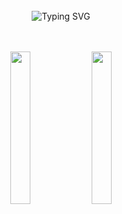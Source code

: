 <div align="center">
<br><br><br>
 
![Typing SVG](https://readme-typing-svg.herokuapp.com?font=Indie+Flower&color=%23081C24&size=25&center=true&lines=Stay+Humble%2C+It's+JAESKAAA+%3A)
<br><br><br>


 <img src="https://github-readme-stats.vercel.app/api?username=JAESKAAA&show_icons=true&theme=buefy" width=25% />
 <img src="https://github-readme-stats.vercel.app/api/top-langs/?username=JAESKAAA&layout=compact" width=25%/>


